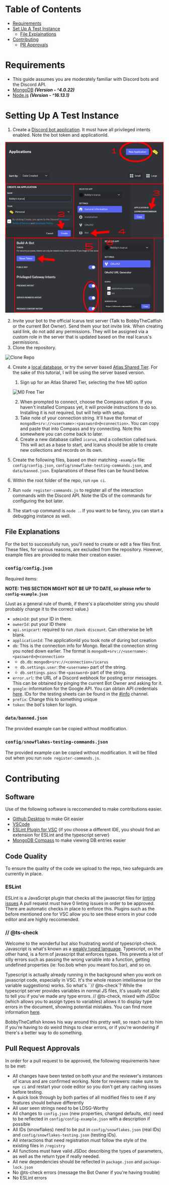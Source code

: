 # Table of Contents
- [Requirements](#requirements)
- [Set Up A Test Instance](#setting-up-a-test-instance)
    - [File Explainations](#file-explanations)
- [Contributing](#contributing)
    - [PR Approvals](#pull-request-approvals)

# Requirements
- This guide assumes you are moderately familiar with Discord bots and the Discord API.
- [MongoDB](https://www.mongodb.com/) ***(Version - ^4.0.22)***
- [Node.js](https://nodejs.org/) ***(Version - ^16.13.1)***

# Setting Up A Test Instance
1. Create a [Discord bot application](https://discord.com/developers/applications). It must have all privileged intents enabled. Note the bot token and applicationId.

![Creation Process](https://github.com/LDS-Gamers-Studios/icarus5.5/blob/main/docs/createbot.png?raw=true)

2. Invite your bot to the official Icarus test server (Talk to BobbyTheCatfish or the current Bot Owner). Send them your bot invite link. When creating said link, do not add any permissions. They will be assigned via a custom role in the server that is updated based on the real Icarus's permissions. 
3. Clone the repository.

![Clone Repo](https://github.com/LDS-Gamers-Studios/icarus5.5/blob/main/docs/clonerepo.png?raw=true)

4. Create a [local database](https://www.mongodb.com/try/download/community), or try the server based [Atlas Shared Tier](https://www.mongodb.com/cloud/atlas/register). For the sake of this tutorial, I will be using the server based version.
    1. Sign up for an Atlas Shared Tier, selecting the free M0 option
    
    ![M0 Free Tier](https://github.com/LDS-Gamers-Studios/icarus5.5/blob/main/docs/mzero.png?raw=true)

    2. When prompted to connect, choose the Compass option. If you haven't installed Compass yet, it will provide instructions to do so. Installing it is not required, but will help with setup.
    3. Take note of your connection string. It'll have the format of `mongodb+srv://<username>:<password>@<connection>`. You can copy and paste that into Compass and try connecting. Note this somewhere you can come back to later.
    4. Create a new database called `icarus`, and a collection called `bank`. This will act as a base to start, and Icarus should be able to create new collections and records on its own.
5. Create the following files, based on their matching `-example` file: `config/config.json`, `config/snowflake-testing-commands.json`, and `data/banned.json`. Explanations of these files can be found below.
6. Within the root folder of the repo, run `npm ci`.
7. Run `node register-commands.js` to register all of the interaction commands with the Discord API. Note the IDs of the commands for configuring the bot later.
8. The start-up command is `node .`. If you want to be fancy, you can start a debugging instance as well.

## File Explanations
For the bot to successfully run, you'll need to create or edit a few files first. These files, for various reasons, are excluded from the repository. However, example files are provided to make their creation easier.

### `config/config.json`
Required items:

**NOTE: THIS SECTION MIGHT NOT BE UP TO DATE, so please refer to `config-example.json`**

(Just as a general rule of thumb, if there's a placeholder string you should probably change it to the correct value.)
- `adminId`: put your ID in there.
- `ownerId`: put your ID there
- `api.snipcart`: required to run `/bank discount`. Can otherwise be left blank.
- `applicationId`: The applicationId you took note of during bot creation
- `db`: This is the connection info for Mongo. Recall the connection string you noted down earlier. The format is `mongodb+srv://<username>:<password>@<connection>`
- - `db.db`: `mongodb+srv://<connection>/icarus`
- - `db.settings.user`: the `<username>` part of the string.
- - `db.settings.pass`: the `<password>` part of the string.
- `error.url`: the URL of a Discord webhook for posting error messages. This can be obtained by pinging the current Bot Owner and asking for it.
- `google`: information for the Google API. You can obtain API credentials [here](https://console.cloud.google.com/apis/library/sheets.googleapis.com). IDs for the testing sheets can be found in the [#info](https://discord.com/channels/1207041599608061962/1208925579743854638) channel.
- `prefix`: Change this to something unique
- `token`: the bot's token for login.

### `data/banned.json`
The provided example can be copied without modification.

### `config/snowflakes-testing-commands.json`
The provided example can be copied without modification. It will be filled out when you run `node register-commands.js`.

# Contributing

## Software
Use of the following software is reccomended to make contributions easier.
- [Github Desktop](https://desktop.github.com/) to make Git easier
- [VSCode](https://code.visualstudio.com/)
- [ESLint Plugin for VSC](https://marketplace.visualstudio.com/items?itemName=dbaeumer.vscode-eslint) (if you choose a different IDE, you should find an extension for ESLint and the typescript server)
- [MongoDB Compass](https://www.mongodb.com/products/tools/compass) to make viewing DB entries easier

## Code Quality
To ensure the quality of the code we upload to the repo, two safeguards are currently in place.

### ESLint
ESLint is a JavaScript plugin that checks all the javascript files for [linting issues](https://stackoverflow.com/a/30339671)
A pull request must have 0 linting issues in order to be approved. There are automatic checks in place to enforce this. Plugins such as the before mentioned one for VSC allow you to see these errors in your code editor and are highly reccomended.

### // @ts-check
Welcome to the wonderful but also frustrating world of typescript-check. Javascript is what's known as a [weakly  typed language](https://www.linkedin.com/advice/0/what-difference-between-strongly-weakly-typed-eqwlc#:~:text=Sign%20in-,Last%20updated%20on%20Mar%2019%2C%202024,What%20is%20weak%20typing%3F,-Weak%20typing%20means). Typescript, on the other hand, is a form of javascript that enforces types. This prevents a lot of silly errors such as passing the wrong variable into a function, getting undefined properties (ie: foo.bob when you meant foo.bar), and so on. 

Typescript is actually already running in the background when you work on javascript code, especially in VSC. It's the whole reason intellisense (or the variable suggestions) works. So what's ``// @ts-check`? While the typescript server provides variables in normal JS files, it's usually not able to tell you if you've made any type errors. // @ts-check, mixed with JSDoc (which allows you to assign types to variables) allows it to display type errors in the document, showing potential mistakes. You can find more information [here](https://www.typescriptlang.org/docs/handbook/intro-to-js-ts.html).

BobbyTheCatfish knows his way around this pretty well, so reach out to him if you're having to do weird things to clear errors, or if you're wondering if there's a better way to do something.

## Pull Request Approvals
In order for a pull request to be approved, the following requirements have to be met:
- All changes have been tested on both your and the reviewer's instances of icarus and are confirmed working. Note for reviewers: make sure to `npm ci` and restart your code editor so you don't get any caching issues before testing.
- A quick look through by both parties of all modified files to see if any features should behave differently
- All user seen strings need to be LDSG-Worthy
- All changes to `config.json` (new properties, changed defaults, etc) need to be reflected in `config/config-example.json` with a description if possible
- All IDs (snowflakes) need to be put in `config/snowflakes.json` (real IDs) and `config/snowflakes-testing.json` (testing IDs).
- All interactions that need registration must follow the style of the existing files in `/registry`
- All functions must have valid JSDoc describing the types of parameters, as well as the return type if really needed.
- All new dependencies should be reflected in `package.json` and `package-lock.json`
- No @ts-check errors (message the Bot Owner if you're having trouble)
- No ESLint errors
